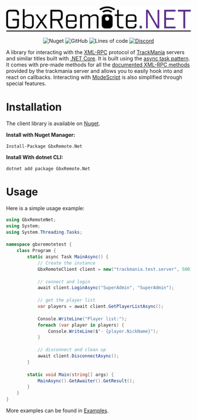 ![GbxRemote.NET](logo.png)
<div align="center">
    
![Nuget](https://img.shields.io/nuget/v/GbxRemote.NET?style=flat-square)
![GitHub](https://img.shields.io/github/license/EvoTM/GbxRemote.NET?style=flat-square)
![Lines of code](https://img.shields.io/tokei/lines/github/EvoTM/GbxRemote.NET?style=flat-square)
[![Discord](https://img.shields.io/discord/384138149686935562?label=Discord&style=flat-square)](https://discord.gg/4PKKesS)
    
</div>

A library for interacting with the [XML-RPC](http://xmlrpc.com/) protocol of [TrackMania](https://www.trackmania.com/) servers and similar titles built with [.NET Core](https://dotnet.microsoft.com/download). It is built using the [async task pattern](https://docs.microsoft.com/en-us/dotnet/csharp/programming-guide/concepts/async/task-asynchronous-programming-model). It comes with pre-made methods for all the [documented XML-RPC methods](https://wiki.trackmania.io/en/dedicated-server/XML-RPC/Methods) provided by the trackmania server and allows you to easily hook into and react on callbacks. Interacting with [ModeScript](https://wiki.trackmania.io/en/dedicated-server/XML-RPC/Modescript-documentation) is also simplified through special features.

# Installation
The client library is available on [Nuget](https://www.nuget.org/packages/GbxRemote.Net).

**Install with Nuget Manager:**
```
Install-Package GbxRemote.Net
```
**Install With dotnet CLI:**
```
dotnet add package GbxRemote.Net
```

# Usage
Here is a simple usage example:
```csharp
using GbxRemoteNet;
using System;
using System.Threading.Tasks;

namespace gbxremotetest {
    class Program {
        static async Task MainAsync() {
            // Create the instance
            GbxRemoteClient client = new("trackmania.test.server", 5001);

            // connect and login
            await client.LoginAsync("SuperAdmin", "SuperAdmin");

            // get the player list
            var players = await client.GetPlayerListAsync();

            Console.WriteLine("Player list:");
            foreach (var player in players) {
                Console.WriteLine($"- {player.NickName}");
            }

            // disconnect and clean up
            await client.DisconnectAsync();
        }

        static void Main(string[] args) {
            MainAsync().GetAwaiter().GetResult();
        }
    }
}
```

More examples can be found in [Examples](Examples/).
